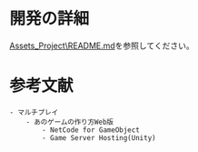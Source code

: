 # 開発の詳細
[Assets\_Project\README.md](Assets\_Project\README.md)を参照してください。
# 参考文献
    - マルチプレイ
        - あのゲームの作り方Web版
            - NetCode for GameObject
            - Game Server Hosting(Unity)